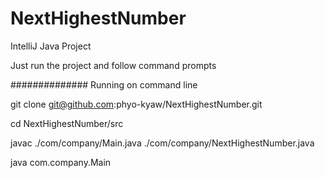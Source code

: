 # NextHighestNumber

IntelliJ Java Project

Just run the project and follow command prompts 

##############
Running on command line

git clone git@github.com:phyo-kyaw/NextHighestNumber.git

cd NextHighestNumber/src

javac ./com/company/Main.java ./com/company/NextHighestNumber.java

java com.company.Main
